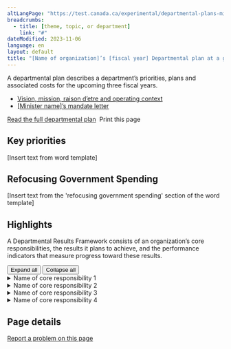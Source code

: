```yaml
---
altLangPage: "https://test.canada.ca/experimental/departmental-plans-ministeriels/dp-at-glance-fr.html"
breadcrumbs:
  - title: [theme, topic, or department]
    link: "#"
dateModified: 2023-11-06
language: en
layout: default
title: "[Name of organization]’s [fiscal year] Departmental plan at a glance"
---
```


<link rel="stylesheet" type="text/css" href="departmental-plans-ministeriels/css/theme.min.css" />
<div class="mwsgeneric-base-html parbase section">
  <p>A departmental plan describes a department&rsquo;s priorities, plans and  associated costs for the upcoming three fiscal years. </p>
<ul>
    <li><a href="#">Vision, mission, raison d&#8217;etre and operating context</a></li>
    <li><a href="#">[Minister name]&#8217;s mandate letter</a></li>
  </ul> 

 
  <div class="clearfix"></div>
  <section class="mrgn-tp-lg">
    <p><a href="https://test.canada.ca/experimental/departmental-plans-ministeriels/dp-full-page.html" class="btn btn-primary btn-lg">Read the full departmental plan</a> <span class="wb-toggle" data-toggle="{&quot;selector&quot;: &quot;main summary&quot;, &quot;print&quot;: &quot;on&quot;}"></span> <a onclick="window.print()" class="btn btn-default btn-lg"><span class="glyphicon glyphicon-print" aria-hidden="true"></span>&nbsp;Print this page</a> </p>
  </section>
  <section>
    <h2>Key priorities</h2>
    <p>[Insert text from word template]</p>
</section>
  <section>
    <h2>Refocusing Government Spending </h2>
    <p>[Insert text from the 'refocusing government spending' section of the word template]</p>
      </section>
  <section>
    <h2>Highlights </h2>
    <p>A Departmental Results Framework consists of an organization&rsquo;s&nbsp;core responsibilities, the  results it plans  to achieve, and the&nbsp;performance indicators&nbsp;that measure progress toward these  results.</p>
   <section id="cores"> <div class="btn-group mrgn-bttm-md">
<button type="button" class="btn btn-default wb-toggle" data-toggle="{&quot;selector&quot;: &quot;details&quot;, &quot;parent&quot;: &quot;#cores&quot;, &quot;type&quot;: &quot;on&quot;}">Expand all</button>
<button type="button" class="btn btn-default wb-toggle" data-toggle="{&quot;selector&quot;: &quot;details&quot;, &quot;parent&quot;: &quot;#cores&quot;, &quot;type&quot;: &quot;off&quot;}">Collapse all</button>
</div>
      <details class="brdr-tp brdr-rght brdr-bttm brdr-lft">
        <summary class="wb-toggle" data-toggle='{"print":"on"}'>Name of core responsibility 1</summary>
        <section>
            <p><strong>Departmental results:</strong></p>
              <ul>
                  <li>[Insert a bulleted list of all departmental results for core responsibility, as per the approved departmental results framework]</li>
            </ul>
          <p><strong>Planned spending:</strong> [Insert planned spending for this core responsibility for (insert fiscal year)]</p>
          <p><strong>Planned human resources:</strong> [Insert number of full-time equivalents for this core responsibility for (insert fiscal year)]</p>
          <p><strong>Plans to achieve  results:</strong> </p>
          <p>[Insert a summary of your organization’s plans for the core responsibility, this summary should stand alone and be brief as readers can read the details in the full plan]</p>
        <p>More information about [<a href="https://test.canada.ca/experimental/departmental-plans-ministeriels/dp-at-glance.html">name of core responsibility</a>] can be found in the full  departmental plan. </p>
        </section>
      </details>
      <details class="brdr-tp brdr-rght brdr-bttm brdr-lft">
        <summary class="wb-toggle" data-toggle='{"print":"on"}'>Name of core responsibility 2</summary>
        <section>
            <p><strong>Departmental results:</strong></p>
              <ul>
                  <li>[Insert a bulleted list of all departmental results for core responsibility, as per the approved departmental results framework]</li>
            </ul>
          <p><strong>Planned spending:</strong> [Insert planned spending for this core responsibility for (insert fiscal year)]</p>
          <p><strong>Planned human resources:</strong> [Insert number of full-time equivalents for this core responsibility for (insert fiscal year)]</p>
          <p><strong>Plans to achieve  results:</strong> </p>
          <p>[Insert a summary of your organization’s plans for the core responsibility, this summary should stand alone and be brief as readers can read the details in the full plan]</p>
        <p>More information about [<a href="https://test.canada.ca/experimental/departmental-plans-ministeriels/dp-at-glance.html">name of core responsibility</a>] can be found in the full  departmental plan. </p>
        </section>
      </details>
      <details class="brdr-tp brdr-rght brdr-bttm brdr-lft">
        <summary class="wb-toggle" data-toggle='{"print":"on"}'>Name of core responsibility 3</summary>
        <section>
            <p><strong>Departmental results:</strong></p>
              <ul>
                  <li>[Insert a bulleted list of all departmental results for core responsibility, as per the approved departmental results framework]</li>
            </ul>
          <p><strong>Planned spending:</strong> [Insert planned spending for this core responsibility for (insert fiscal year)]</p>
          <p><strong>Planned human resources:</strong> [Insert number of full-time equivalents for this core responsibility for (insert fiscal year)]</p>
          <p><strong>Plans to achieve  results:</strong> </p>
          <p>[Insert a summary of your organization’s plans for the core responsibility, this summary should stand alone and be brief as readers can read the details in the full plan]</p>
        <p>More information about [<a href="https://test.canada.ca/experimental/departmental-plans-ministeriels/dp-at-glance.html">name of core responsibility</a>] can be found in the full  departmental plan. </p>
        </section>
      </details>
       <details class="brdr-tp brdr-rght brdr-bttm brdr-lft">
        <summary class="wb-toggle" data-toggle='{"print":"on"}'>Name of core responsibility 4</summary>
        <section>
            <p><strong>Departmental results:</strong></p>
              <ul>
                  <li>[Insert a bulleted list of all departmental results for core responsibility, as per the approved departmental results framework]</li>
            </ul>
          <p><strong>Planned spending:</strong> [Insert planned spending for this core responsibility for (insert fiscal year)]</p>
          <p><strong>Planned human resources:</strong> [Insert number of full-time equivalents for this core responsibility for (insert fiscal year)]</p>
          <p><strong>Plans to achieve  results:</strong> </p>
          <p>[Insert a summary of your organization’s plans for the core responsibility, this summary should stand alone and be brief as readers can read the details in the full plan]</p>
        <p>More information about [<a href="https://test.canada.ca/experimental/departmental-plans-ministeriels/dp-at-glance.html">name of core responsibility</a>] can be found in the full  departmental plan. </p>
        </section>
      </details>
    </section>
  </section>
</div>
<section class="pagedetails">
  <h2 class="wb-inv">Page details</h2>
  <div class="row">
    <div class="col-sm-8 col-md-9 col-lg-9">
      <div data-ajax-replace="/content/canadasite/en/reportaproblem/feedbacktool/jcr:content/par/mwsgeneric_base_html.html">
        <div class="row row-no-gutters">
          <div class="col-sm-9 col-md-6 col-lg-5"> <a class="btn btn-default btn-block" href="https://www.canada.ca/en/report-problem.html">Report a problem on this page</a> </div>
        </div>
      </div>
    </div>
    <div class="wb-share col-sm-4 col-md-3" data-wb-share='{&#34;lnkClass&#34;: &#34;btn btn-default btn-block&#34;}'></div>
  </div>
</section>
